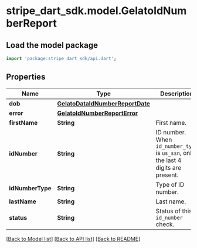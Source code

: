 # stripe_dart_sdk.model.GelatoIdNumberReport

## Load the model package
```dart
import 'package:stripe_dart_sdk/api.dart';
```

## Properties
Name | Type | Description | Notes
------------ | ------------- | ------------- | -------------
**dob** | [**GelatoDataIdNumberReportDate**](GelatoDataIdNumberReportDate.md) |  | [optional] 
**error** | [**GelatoIdNumberReportError**](GelatoIdNumberReportError.md) |  | [optional] 
**firstName** | **String** | First name. | [optional] 
**idNumber** | **String** | ID number. When `id_number_type` is `us_ssn`, only the last 4 digits are present. | [optional] 
**idNumberType** | **String** | Type of ID number. | [optional] 
**lastName** | **String** | Last name. | [optional] 
**status** | **String** | Status of this `id_number` check. | 

[[Back to Model list]](../README.md#documentation-for-models) [[Back to API list]](../README.md#documentation-for-api-endpoints) [[Back to README]](../README.md)


